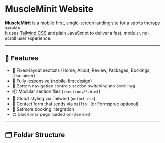 # MuscleMinit Website

**MuscleMinit** is a mobile-first, single-screen landing site for a sports therapy service.  
It uses [Tailwind CSS](https://tailwindcss.com/) and plain JavaScript to deliver a fast, modular, no-scroll user experience.

---

## 🧱 Features

- 🔘 Fixed-layout sections (Home, About, Review, Packages, Bookings, Disclaimer)
- 📱 Fully responsive (mobile-first design)
- 🧭 Bottom navigation controls section switching (no scrolling)
- 📦 Modular section files (`/sections/*.html`)
- 🎨 Global styling via Tailwind (`output.css`)
- 📨 Contact form that sends via `mailto:` (or Formspree optional)
- 📅 Setmore booking integration
- ⚖️ Disclaimer page loaded on-demand

---

## 🗂 Folder Structure

